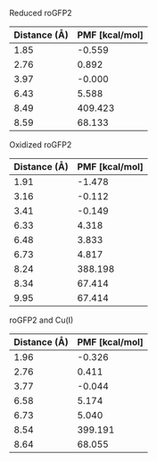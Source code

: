 Reduced roGFP2

| Distance (Å) | PMF [kcal/mol] |
|-----------|-----------|
| 1.85 | -0.559 |
| 2.76 | 0.892 |
| 3.97 | -0.000 |
| 6.43 | 5.588 |
| 8.49 | 409.423 |
| 8.59 | 68.133 |

Oxidized roGFP2

| Distance (Å) | PMF [kcal/mol] |
|-----------|-----------|
| 1.91 | -1.478 |
| 3.16 | -0.112 |
| 3.41 | -0.149 |
| 6.33 | 4.318 |
| 6.48 | 3.833 |
| 6.73 | 4.817 |
| 8.24 | 388.198 |
| 8.34 | 67.414 |
| 9.95 | 67.414 |

roGFP2 and Cu(I)

| Distance (Å) | PMF [kcal/mol] |
|-----------|-----------|
| 1.96 | -0.326 |
| 2.76 | 0.411 |
| 3.77 | -0.044 |
| 6.58 | 5.174 |
| 6.73 | 5.040 |
| 8.54 | 399.191 |
| 8.64 | 68.055 |
